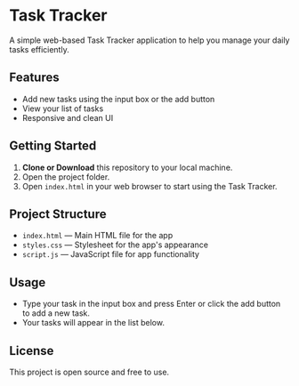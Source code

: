 # Task Tracker

A simple web-based Task Tracker application to help you manage your daily tasks efficiently.

## Features
- Add new tasks using the input box or the add button
- View your list of tasks
- Responsive and clean UI

## Getting Started

1. **Clone or Download** this repository to your local machine.
2. Open the project folder.
3. Open `index.html` in your web browser to start using the Task Tracker.

## Project Structure
- `index.html` — Main HTML file for the app
- `styles.css` — Stylesheet for the app's appearance
- `script.js` — JavaScript file for app functionality

## Usage
- Type your task in the input box and press Enter or click the add button to add a new task.
- Your tasks will appear in the list below.

## License
This project is open source and free to use.
